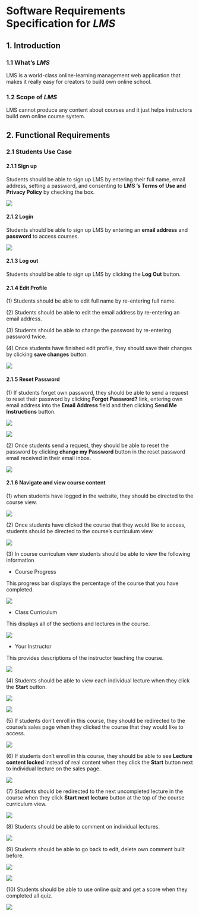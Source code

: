 # Software Requirements Specification for *LMS*

## 1.  Introduction

### 1.1  What’s *LMS*

LMS is a world-class online-learning management web application that makes it really easy for creators to build own online school.

### 1.2  Scope of *LMS*

LMS cannot produce any content about courses and it just helps instructors build own online course system.

## 2. Functional Requirements

### 2.1  Students Use Case

#### 2.1.1  Sign up

Students should be able to sign up LMS by entering their full name, email address, setting a password, and consenting to **LMS ’s Terms of Use and Privacy Policy** by checking the box.

![](img/LMS-Requirement-Student-Signup-01.png)


#### 2.1.2   Login

Students should be able to sign up LMS by entering an **email address** and **password** to access courses.

![](img/LMS-Requirement-Student-Login-01.png)


#### 2.1.3   Log out

Students should be able to sign up LMS by clicking the **Log Out** button.


#### 2.1.4  Edit Profile

(1) Students should be able to edit full name by re-entering full name.

(2) Students should be able to edit the email address by re-entering an email address.

(3) Students should be able to change the password by re-entering password twice.

(4) Once students have finished edit profile, they should save their changes by clicking **save changes** button.

![](img/LMS-Requirement-Student-EditProfile-01.png)


#### 2.1.5  Reset Password

(1)  If students forget own password, they should be able to send a request to reset their password by clicking **Forgot Password?** link, entering own email address into the **Email Address** field and then clicking **Send Me Instructions** button.

![](img/LMS-Requirement-Student-ResetPasswrod-01.png)

![](img/LMS-Requirement-Student-ResetPasswrod-02.png)



(2) Once students send a request, they should be able to reset the password by clicking **change my Password** button in the reset password email received in their email inbox.

![](img/LMS-Requirement-Student-ResetPasswrod-03.png)


#### 2.1.6  Navigate and view course content

(1) when students have logged in the website, they should be directed to the course view.

![](img/LMS-Requirement-Student-Content-01.png)

(2) Once students have clicked the course that they would like to access, students should be directed to the course’s curriculum view.

![](img/LMS-Requirement-Student-Content-02.png)


(3)  In course curriculum view students should be able to view the following information

- Course Progress

This progress bar displays the percentage of the course that you have completed.

![](img/LMS-Requirement-Student-Content-03.png)

- Class Curriculum

This displays all of the sections and lectures in the course.

![](img/LMS-Requirement-Student-Content-04.png)

- Your Instructor

This provides descriptions of the instructor teaching the course.

![](img/LMS-Requirement-Student-Content-05.png)

(4)  Students should be able to view each individual lecture when they click the **Start** button.

![](img/LMS-Requirement-Student-Content-06.png)

![](img/LMS-Requirement-Student-Content-07.png)

(5)  If students don’t enroll in this course, they should be redirected to the course’s sales page when they clicked the course that they would like to access.

![](img/LMS-Requirement-Student-Content-08.png)


(6) If students don’t enroll in this course, they should be able to see **Lecture content locked** instead of real content when they click the **Start** button next to individual lecture on the sales page.

![](img/LMS-Requirement-Student-Content-09.png)

(7) Students should be redirected to the next uncompleted lecture in the course when they click **Start next lecture** button at the top of the course curriculum view.

![](img/LMS-Requirement-Student-Content-10.gif)

(8) Students should be able to comment on individual lectures.

![](img/LMS-Requirement-Student-Content-11.gif)

(9) Students should be able to go back to edit, delete own comment built before.

![](img/LMS-Requirement-Student-Content-12.gif)

![](img/LMS-Requirement-Student-Content-13.gif)

(10) Students should be able to use online quiz and get a score when they completed all quiz.

![](img/LMS-Requirement-Student-Content-14.gif)

